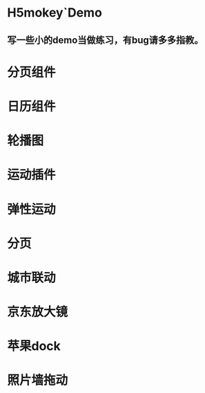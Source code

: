 # H5mokey`Demo

## 写一些小的demo当做练习，有bug请多多指教。

 # 分页组件
 # 日历组件
 # 轮播图
 # 运动插件
 # 弹性运动
 # 分页
 # 城市联动
 # 京东放大镜
 # 苹果dock
 # 照片墙拖动